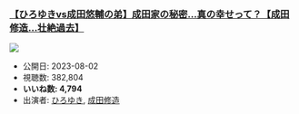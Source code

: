 ### [【ひろゆきvs成田悠輔の弟】成田家の秘密…真の幸せって？【成田修造…壮絶過去】](https://www.youtube.com/watch?v=uqFFjJo3Lsk)
[![](https://img.youtube.com/vi/uqFFjJo3Lsk/sddefault.jpg)](https://www.youtube.com/watch?v=uqFFjJo3Lsk)
-   公開日: 2023-08-02
-   視聴数: 382,804
-   **いいね数: 4,794**
-   出演者: [ひろゆき](/rehacq_fan/people/ひろゆき "wikilink"), [成田修造](/rehacq_fan/people/成田修造 "wikilink")
